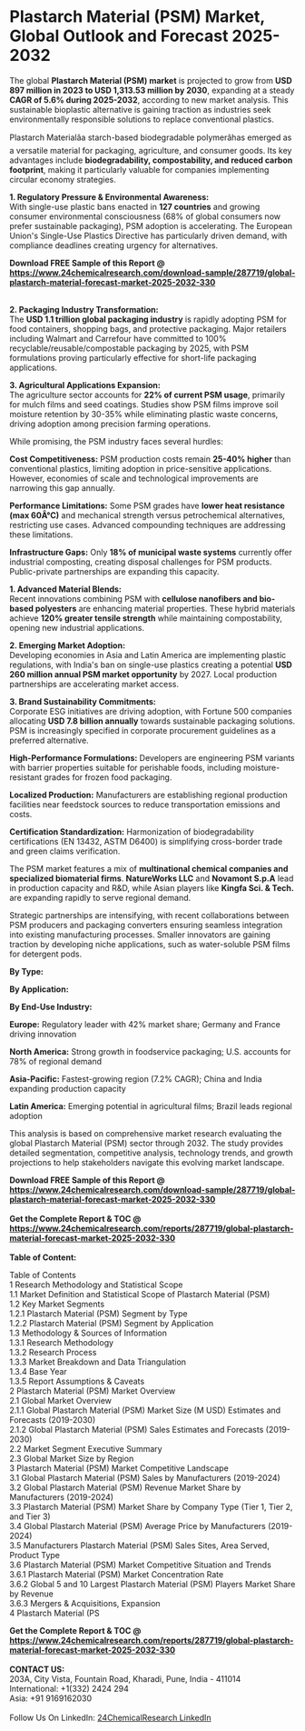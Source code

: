 <h1>Plastarch Material (PSM) Market, Global Outlook and Forecast 2025-2032</h1><p>The global <strong>Plastarch Material (PSM) market</strong> is projected to grow from <strong>USD 897 million in 2023 to USD 1,313.53 million by 2030</strong>, expanding at a steady <strong>CAGR of 5.6% during 2025-2032</strong>, according to new market analysis. This sustainable bioplastic alternative is gaining traction as industries seek environmentally responsible solutions to replace conventional plastics.</p><p>Plastarch Materialâa starch-based biodegradable polymerâhas emerged as a versatile material for packaging, agriculture, and consumer goods. Its key advantages include <strong>biodegradability, compostability, and reduced carbon footprint</strong>, making it particularly valuable for companies implementing circular economy strategies.</p><p><strong>1. Regulatory Pressure &amp; Environmental Awareness:</strong><br>
With single-use plastic bans enacted in <strong>127 countries</strong> and growing consumer environmental consciousness (68% of global consumers now prefer sustainable packaging), PSM adoption is accelerating. The European Union's Single-Use Plastics Directive has particularly driven demand, with compliance deadlines creating urgency for alternatives.</p><div><b>Download FREE Sample of this Report @ 
            <a href="https://www.24chemicalresearch.com/download-sample/287719/global-plastarch-material-forecast-market-2025-2032-330">
            https://www.24chemicalresearch.com/download-sample/287719/global-plastarch-material-forecast-market-2025-2032-330</a></b></div><br><p><strong>2. Packaging Industry Transformation:</strong><br>
The <strong>USD 1.1 trillion global packaging industry</strong> is rapidly adopting PSM for food containers, shopping bags, and protective packaging. Major retailers including Walmart and Carrefour have committed to 100% recyclable/reusable/compostable packaging by 2025, with PSM formulations proving particularly effective for short-life packaging applications.</p><p><strong>3. Agricultural Applications Expansion:</strong><br>
The agriculture sector accounts for <strong>22% of current PSM usage</strong>, primarily for mulch films and seed coatings. Studies show PSM films improve soil moisture retention by 30-35% while eliminating plastic waste concerns, driving adoption among precision farming operations.</p><p>While promising, the PSM industry faces several hurdles:</p><p><strong>Cost Competitiveness:</strong> PSM production costs remain <strong>25-40% higher</strong> than conventional plastics, limiting adoption in price-sensitive applications. However, economies of scale and technological improvements are narrowing this gap annually.</p><p><strong>Performance Limitations:</strong> Some PSM grades have <strong>lower heat resistance (max 60Â°C)</strong> and mechanical strength versus petrochemical alternatives, restricting use cases. Advanced compounding techniques are addressing these limitations.</p><p><strong>Infrastructure Gaps:</strong> Only <strong>18% of municipal waste systems</strong> currently offer industrial composting, creating disposal challenges for PSM products. Public-private partnerships are expanding this capacity.</p><p><strong>1. Advanced Material Blends:</strong><br>
Recent innovations combining PSM with <strong>cellulose nanofibers and bio-based polyesters</strong> are enhancing material properties. These hybrid materials achieve <strong>120% greater tensile strength</strong> while maintaining compostability, opening new industrial applications.</p><p><strong>2. Emerging Market Adoption:</strong><br>
Developing economies in Asia and Latin America are implementing plastic regulations, with India's ban on single-use plastics creating a potential <strong>USD 260 million annual PSM market opportunity</strong> by 2027. Local production partnerships are accelerating market access.</p><p><strong>3. Brand Sustainability Commitments:</strong><br>
Corporate ESG initiatives are driving adoption, with Fortune 500 companies allocating <strong>USD 7.8 billion annually</strong> towards sustainable packaging solutions. PSM is increasingly specified in corporate procurement guidelines as a preferred alternative.</p><p><strong>High-Performance Formulations:</strong> Developers are engineering PSM variants with barrier properties suitable for perishable foods, including moisture-resistant grades for frozen food packaging.</p><p><strong>Localized Production:</strong> Manufacturers are establishing regional production facilities near feedstock sources to reduce transportation emissions and costs.</p><p><strong>Certification Standardization:</strong> Harmonization of biodegradability certifications (EN 13432, ASTM D6400) is simplifying cross-border trade and green claims verification.</p><p>The PSM market features a mix of <strong>multinational chemical companies and specialized biomaterial firms</strong>. <strong>NatureWorks LLC</strong> and <strong>Novamont S.p.A</strong> lead in production capacity and R&amp;D, while Asian players like <strong>Kingfa Sci. &amp; Tech.</strong> are expanding rapidly to serve regional demand.</p><p>Strategic partnerships are intensifying, with recent collaborations between PSM producers and packaging converters ensuring seamless integration into existing manufacturing processes. Smaller innovators are gaining traction by developing niche applications, such as water-soluble PSM films for detergent pods.</p><p><strong>By Type:</strong></p><p><strong>By Application:</strong></p><p><strong>By End-Use Industry:</strong></p><p><strong>Europe:</strong> Regulatory leader with 42% market share; Germany and France driving innovation</p><p><strong>North America:</strong> Strong growth in foodservice packaging; U.S. accounts for 78% of regional demand</p><p><strong>Asia-Pacific:</strong> Fastest-growing region (7.2% CAGR); China and India expanding production capacity</p><p><strong>Latin America:</strong> Emerging potential in agricultural films; Brazil leads regional adoption</p><p>This analysis is based on comprehensive market research evaluating the global Plastarch Material (PSM) sector through 2032. The study provides detailed segmentation, competitive analysis, technology trends, and growth projections to help stakeholders navigate this evolving market landscape.</p><div><b>Download FREE Sample of this Report @ 
            <a href="https://www.24chemicalresearch.com/download-sample/287719/global-plastarch-material-forecast-market-2025-2032-330">
            https://www.24chemicalresearch.com/download-sample/287719/global-plastarch-material-forecast-market-2025-2032-330</a></b></div><br><div><b>Get the Complete Report & TOC @ 
            <a href="https://www.24chemicalresearch.com/reports/287719/global-plastarch-material-forecast-market-2025-2032-330">
            https://www.24chemicalresearch.com/reports/287719/global-plastarch-material-forecast-market-2025-2032-330</a></b></div><br>
            <b>Table of Content:</b><p>Table of Contents<br />
1 Research Methodology and Statistical Scope<br />
1.1 Market Definition and Statistical Scope of Plastarch Material (PSM)<br />
1.2 Key Market Segments<br />
1.2.1 Plastarch Material (PSM) Segment by Type<br />
1.2.2 Plastarch Material (PSM) Segment by Application<br />
1.3 Methodology & Sources of Information<br />
1.3.1 Research Methodology<br />
1.3.2 Research Process<br />
1.3.3 Market Breakdown and Data Triangulation<br />
1.3.4 Base Year<br />
1.3.5 Report Assumptions & Caveats<br />
2 Plastarch Material (PSM) Market Overview<br />
2.1 Global Market Overview<br />
2.1.1 Global Plastarch Material (PSM) Market Size (M USD) Estimates and Forecasts (2019-2030)<br />
2.1.2 Global Plastarch Material (PSM) Sales Estimates and Forecasts (2019-2030)<br />
2.2 Market Segment Executive Summary<br />
2.3 Global Market Size by Region<br />
3 Plastarch Material (PSM) Market Competitive Landscape<br />
3.1 Global Plastarch Material (PSM) Sales by Manufacturers (2019-2024)<br />
3.2 Global Plastarch Material (PSM) Revenue Market Share by Manufacturers (2019-2024)<br />
3.3 Plastarch Material (PSM) Market Share by Company Type (Tier 1, Tier 2, and Tier 3)<br />
3.4 Global Plastarch Material (PSM) Average Price by Manufacturers (2019-2024)<br />
3.5 Manufacturers Plastarch Material (PSM) Sales Sites, Area Served, Product Type<br />
3.6 Plastarch Material (PSM) Market Competitive Situation and Trends<br />
3.6.1 Plastarch Material (PSM) Market Concentration Rate<br />
3.6.2 Global 5 and 10 Largest Plastarch Material (PSM) Players Market Share by Revenue<br />
3.6.3 Mergers & Acquisitions, Expansion<br />
4 Plastarch Material (PS</p><div><b>Get the Complete Report & TOC @ 
            <a href="https://www.24chemicalresearch.com/reports/287719/global-plastarch-material-forecast-market-2025-2032-330">
            https://www.24chemicalresearch.com/reports/287719/global-plastarch-material-forecast-market-2025-2032-330</a></b></div><br><b>CONTACT US:</b><br>
            203A, City Vista, Fountain Road, Kharadi, Pune, India - 411014<br>
            International: +1(332) 2424 294<br>
            Asia: +91 9169162030 <br><br>
            Follow Us On LinkedIn: <a href="https://www.linkedin.com/company/24chemicalresearch/">24ChemicalResearch LinkedIn</a>